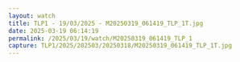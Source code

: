 ```yaml
---
layout: watch
title: TLP1 - 19/03/2025 - M20250319_061419_TLP_1T.jpg
date: 2025-03-19 06:14:19
permalink: /2025/03/19/watch/M20250319_061419_TLP_1
capture: TLP1/2025/202503/20250318/M20250319_061419_TLP_1T.jpg
---
```

